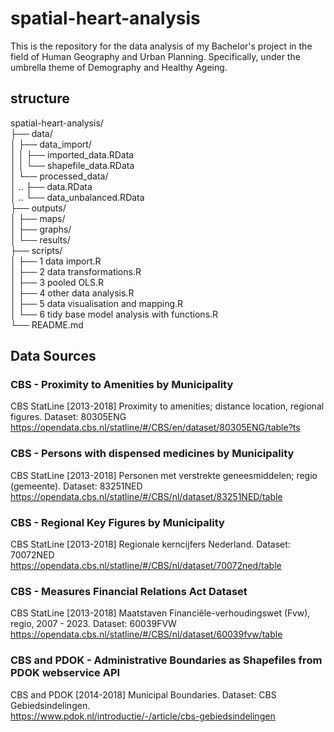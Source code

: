 # spatial-heart-analysis
This is the repository for the data analysis of my Bachelor's project in the field of Human Geography and Urban Planning. Specifically, under the umbrella theme of Demography and Healthy Ageing.
## structure
spatial-heart-analysis/                                                                        
  ├── data/                                                                                                                      
  │   ├── data_import/                                                                                                  
  │   │    ├──  imported_data.RData                                                                                                
  │   │    └──  shapefile_data.RData                                                                                
  │   └── processed_data/                                                                          
  │    ..      ├──  data.RData                                                              
  │    ..      └──  data_unbalanced.RData                                                            
  ├── outputs/                                                                                                              
  │   ├── maps/                                                                                                                                                                                      
  │   ├── graphs/                                                                                                                                                                                         
  │   └── results/                                                           
  ├── scripts/                                                                                                                                                                                                       
  │   ├── 1 data import.R                                                                                                                                                                                      
  │   ├── 2 data transformations.R                                   
  │   ├── 3 pooled OLS.R                                                  
  │   ├── 4 other data analysis.R                                              
  │   ├── 5 data visualisation and mapping.R                                     
  │   └── 6 tidy base model analysis with functions.R                                                                                                                                                                         
  └── README.md                                       

## Data Sources
### CBS - Proximity to Amenities by Municipality
CBS StatLine [2013-2018] Proximity to amenities; distance location, regional figures. 
Dataset: 80305ENG https://opendata.cbs.nl/statline/#/CBS/en/dataset/80305ENG/table?ts

### CBS - Persons with dispensed medicines by Municipality
CBS StatLine [2013-2018] Personen met verstrekte geneesmiddelen; regio (gemeente). 
Dataset: 83251NED https://opendata.cbs.nl/statline/#/CBS/nl/dataset/83251NED/table

### CBS - Regional Key Figures by Municipality
CBS StatLine [2013-2018] Regionale kerncijfers Nederland.
Dataset: 70072NED https://opendata.cbs.nl/statline/#/CBS/nl/dataset/70072ned/table

### CBS - Measures Financial Relations Act Dataset
CBS StatLine [2013-2018] Maatstaven Financiële-verhoudingswet (Fvw), regio, 2007 - 2023.
Dataset: 60039FVW https://opendata.cbs.nl/statline/#/CBS/nl/dataset/60039fvw/table

### CBS and PDOK - Administrative Boundaries as Shapefiles from PDOK webservice API
CBS and PDOK [2014-2018] Municipal Boundaries. Dataset: CBS Gebiedsindelingen.       
https://www.pdok.nl/introductie/-/article/cbs-gebiedsindelingen 
                                                                                                                                                                                                                                               
